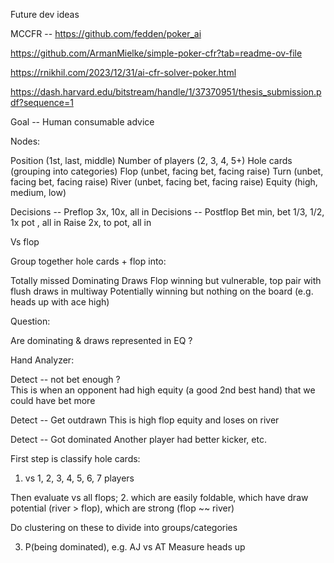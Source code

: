 
Future dev ideas

MCCFR -- https://github.com/fedden/poker_ai

https://github.com/ArmanMielke/simple-poker-cfr?tab=readme-ov-file

https://rnikhil.com/2023/12/31/ai-cfr-solver-poker.html

https://dash.harvard.edu/bitstream/handle/1/37370951/thesis_submission.pdf?sequence=1


Goal -- Human consumable advice

Nodes:

Position (1st, last, middle)
Number of players (2, 3, 4, 5+)
Hole cards (grouping into categories)
Flop (unbet, facing bet, facing raise)
Turn (unbet, facing bet, facing raise)
River (unbet, facing bet, facing raise)
Equity (high, medium, low)


Decisions -- Preflop
3x, 10x, all in 
Decisions -- Postflop
Bet min, bet 1/3, 1/2, 1x pot , all in 
Raise 2x, to pot, all in

Vs flop 


Group together hole cards + flop into:

Totally missed
Dominating
Draws
Flop winning but vulnerable, top pair with flush draws in multiway
Potentially winning but nothing on the board (e.g. heads up with ace high)

Question:

Are dominating & draws represented in EQ ? 


Hand Analyzer:

Detect -- not bet enough ?  
This is when an opponent had high equity (a good 2nd best hand) that we could have bet more

Detect -- Get outdrawn
This is high flop equity and loses on river

Detect -- Got dominated 
Another player had better kicker, etc.


First step is classify hole cards:

1. vs 1, 2, 3, 4, 5, 6, 7 players

Then evaluate vs all flops;
2. which are easily foldable, which have draw potential (river > flop), which are strong (flop ~~ river)

Do clustering on these to divide into groups/categories

3.  P(being dominated), e.g. AJ vs AT
Measure heads up 